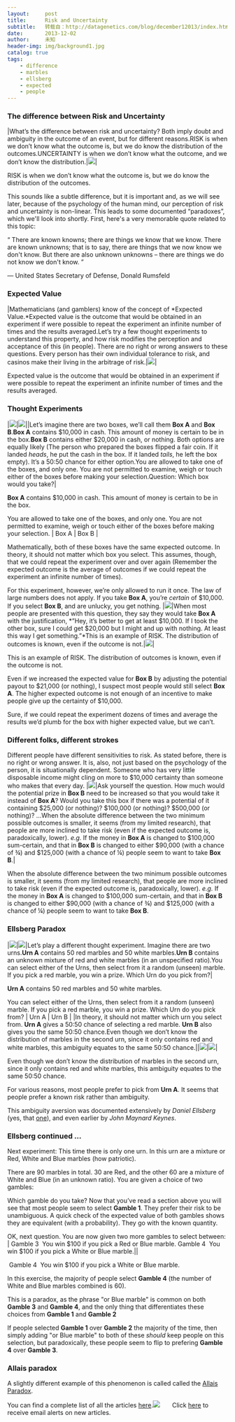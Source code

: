 ```yaml
---
layout:     post
title:      Risk and Uncertainty
subtitle:   转载自：http://datagenetics.com/blog/december12013/index.html
date:       2013-12-02
author:     未知
header-img: img/background1.jpg
catalog: true
tags:
    - difference
    - marbles
    - ellsberg
    - expected
    - people
---
```


### The difference between Risk and Uncertainty
|What’s the difference between risk and uncertainty? Both imply doubt and ambiguity in the outcome of an event, but for different reasons.RISK is when we don’t know what the outcome is, but we do know the distribution of the outcomes.UNCERTAINTY is when we don’t know what the outcome, and we don’t know the distribution.|![](http://datagenetics.com/blog/december12013/b.png)|

RISK is when we don’t know what the outcome is, but we do know the distribution of the outcomes.

This sounds like a subtle difference, but it is important and, as we will see later, because of the psychology of the human mind, our perception of risk and uncertainty is non-linear. This leads to some documented “paradoxes”, which we'll look into shortly. First, here's a very memorable quote related to this topic:



“ There are known knowns; there are things we know that we know. There are known unknowns; that is to say, there are things that we now know we don't know. But there are also unknown unknowns – there are things we do not know we don't know. ” 



— United States Secretary of Defense, Donald Rumsfeld

### Expected Value
|Mathematicians (and gamblers) know of the concept of *Expected Value.*Expected value is the outcome that would be obtained in an experiment if were possible to repeat the experiment an infinite number of times and the results averaged.Let’s try a few thought experiments to understand this property, and how risk modifies the perception and acceptance of this (in people). There are no right or wrong answers to these questions. Every person has their own individual tolerance to risk, and casinos make their living in the arbitrage of risk.|![](http://datagenetics.com/blog/december12013/s.png)|

Expected value is the outcome that would be obtained in an experiment if were possible to repeat the experiment an infinite number of times and the results averaged.

### Thought Experiments
|![](http://datagenetics.com/blog/december12013/c.png)|![](http://datagenetics.com/blog/december12013/c.png)||Let’s imagine there are two boxes, we’ll call them **Box A** and **Box B**.**Box A** contains $10,000 in cash. This amount of money is certain to be in the box.**Box B** contains either $20,000 in cash, or nothing. Both options are equally likely (The person who prepared the boxes flipped a fair coin. If it landed *heads*, he put the cash in the box. If it landed *tails*, he left the box empty). It’s a 50:50 chance for either option.You are allowed to take one of the boxes, and only one. You are not permitted to examine, weigh or touch either of the boxes before making your selection.Question: Which box would you take?|

**Box A** contains $10,000 in cash. This amount of money is certain to be in the box.

You are allowed to take one of the boxes, and only one. You are not permitted to examine, weigh or touch either of the boxes before making your selection.
| Box A | Box B |

Mathematically, both of these boxes have the same expected outcome. In theory, it should not matter which box you select. This assumes, though, that we could repeat the experiment over and over again (Remember the expected outcome is the average of outcomes if we could repeat the experiment an infinite number of times).

For this experiment, however, we’re only allowed to run it once. The law of large numbers does not apply. If you take **Box A**, you’re *certain* of $10,000. If you select **Box B**, and are unlucky, you get nothing.
|![](http://datagenetics.com/blog/december12013/q.png)|When most people are presented with this question, they say they would take **Box A** with the justification, *”Hey, it’s better to get at least $10,000. If I took the other box, sure I could get $20,000 but I might and up with nothing. At least this way I get something.”*This is an example of RISK. The distribution of outcomes is known, even if the outcome is not.|![](http://datagenetics.com/blog/december12013/r.png)|

This is an example of RISK. The distribution of outcomes is known, even if the outcome is not.

Even if we increased the expected value for **Box B** by adjusting the potential payout to $21,000 (or nothing), I suspect most people would still select **Box A**. The higher expected outcome is not enough of an incentive to make people give up the certainty of $10,000.

Sure, if we could repeat the experiment dozens of times and average the results we’d plumb for the box with higher expected value, but we can’t.

### Different folks, different strokes

Different people have different sensitivities to risk. As stated before, there is no right or wrong answer. It is, also, not just based on the psychology of the person, it is situationally dependent. Someone who has very little disposable income might cling on more to $10,000 certainty than someone who makes that every day.
|![](http://datagenetics.com/blog/december12013/c.png)|Ask yourself the question. How much would the potential prize in **Box B** need to be increased so that you would take it instead of **Box A**? Would you take this box if there was a potential of it containing $25,000 (or nothing)? $100,000 (or nothing)? $500,000 (or nothing)? …When the absolute difference between the two minimum possible outcomes is smaller, it seems (from my limited research), that people are more inclined to take risk (even if the expected outcome is, paradoxically, lower). *e.g.* If the money in **Box A** is changed to $100,000 sum-certain, and that in **Box B** is changed to either $90,000 (with a chance of ¾) and $125,000 (with a chance of ¼) people seem to want to take **Box B**.|

When the absolute difference between the two minimum possible outcomes is smaller, it seems (from my limited research), that people are more inclined to take risk (even if the expected outcome is, paradoxically, lower). *e.g.* If the money in **Box A** is changed to $100,000 sum-certain, and that in **Box B** is changed to either $90,000 (with a chance of ¾) and $125,000 (with a chance of ¼) people seem to want to take **Box B**.

### Ellsberg Paradox
|![](http://datagenetics.com/blog/december12013/v.png)|![](http://datagenetics.com/blog/december12013/v.png)|Let’s play a different thought experiment. Imagine there are two urns.**Urn A** contains 50 red marbles and 50 white marbles.**Urn B** contains an unknown mixture of red and white marbles (in an unspecified ratio).You can select either of the Urns, then select from it a random (unseen) marble. If you pick a red marble, you win a prize. Which Urn do you pick from?|

**Urn A** contains 50 red marbles and 50 white marbles.

You can select either of the Urns, then select from it a random (unseen) marble. If you pick a red marble, you win a prize. Which Urn do you pick from?
| Urn A | Urn B |
|In theory, it should not matter which urn you select from. **Urn A** gives a 50:50 chance of selecting a red marble. **Urn B** also gives you the same 50:50 chance.Even though we don’t know the distribution of marbles in the second urn, since it only contains red and white marbles, this ambiguity equates to the same 50:50 chance.||![](http://datagenetics.com/blog/december12013/m.png)|![](http://datagenetics.com/blog/december12013/mw.png)|

Even though we don’t know the distribution of marbles in the second urn, since it only contains red and white marbles, this ambiguity equates to the same 50:50 chance.

For various reasons, most people prefer to pick from **Urn A**. It seems that people prefer a known risk rather than ambiguity.

This ambiguity aversion was documented extensively by *Daniel Ellsberg* (yes, that [one](http://en.wikipedia.org/wiki/Daniel_Ellsberg)), and even earlier by *John Maynard Keynes*.

### Ellsberg continued …

Next experiment: This time there is only one urn. In this urn are a mixture or Red, White and Blue marbles (how patriotic).

There are 90 marbles in total. 30 are Red, and the other 60 are a mixture of White and Blue (in an unknown ratio). You are given a choice of two gambles:

Which gamble do you take? Now that you’ve read a section above you will see that most people seem to select **Gamble 1**. They prefer their risk to be unambiguous. A quick check of the expected value of both gambles shows they are equivalent (with a  probability). They go with the known quantity.

OK, next question. You are now given two more gambles to select between:
| Gamble 3  You win $100 if you pick a Red or Blue marble. Gamble 4  You win $100 if you pick a White or Blue marble.||

 Gamble 4  You win $100 if you pick a White or Blue marble.

In this exercise, the majority of people select **Gamble 4** (the number of White and Blue marbles combined is 60).

This is a paradox, as the phrase "or Blue marble" is common on both **Gamble 3** and **Gamble 4**, and the only thing that differentiates these choices from **Gamble 1** and **Gamble 2**

If people selected **Gamble 1** over **Gamble 2** the majority of the time, then simply adding "or Blue marble" to both of these *should* keep people on this selection, but paradoxically, these people seem to flip to prefering **Gamble 4** over **Gamble 3**. 

### Allais paradox

A slightly different example of this phenomenon is called called the [Allais Paradox](http://en.wikipedia.org/wiki/Allais_paradox). 

You can find a complete list of all the articles [here](/blog.html).![](http://datagenetics.com/images/n.gif)
      Click [here](http://datagenetics.com/newsletter/subscribe.html) to receive email alerts on new articles.
